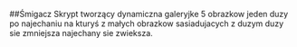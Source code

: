 ##Śmigacz
Skrypt tworzący dynamiczna galeryjke 5 obrazkow jeden duzy po najechaniu na kturyś z małych obrazkow sasiadujacych z duzym
duzy sie zmniejsza najechany sie zwieksza.